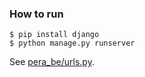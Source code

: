 ### How to run
    $ pip install django
    $ python manage.py runserver
See [pera\_be/urls.py](pera_be/urls.py).
